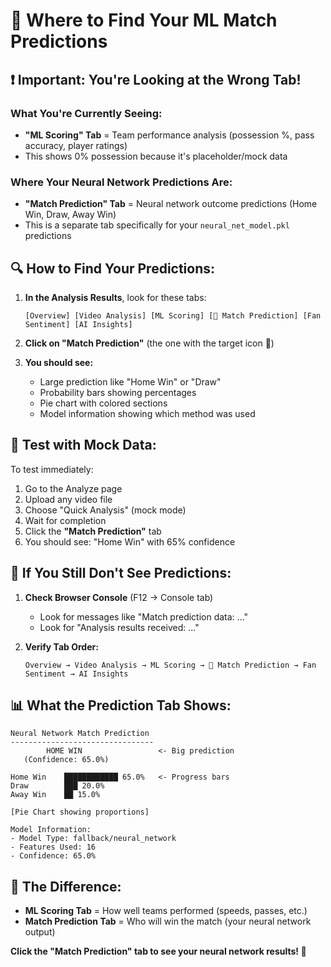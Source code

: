 # 🎯 Where to Find Your ML Match Predictions

## ❗ Important: You're Looking at the Wrong Tab!

### What You're Currently Seeing:
- **"ML Scoring" Tab** = Team performance analysis (possession %, pass accuracy, player ratings)
- This shows 0% possession because it's placeholder/mock data

### Where Your Neural Network Predictions Are:
- **"Match Prediction" Tab** = Neural network outcome predictions (Home Win, Draw, Away Win)
- This is a separate tab specifically for your `neural_net_model.pkl` predictions

## 🔍 How to Find Your Predictions:

1. **In the Analysis Results**, look for these tabs:
   ```
   [Overview] [Video Analysis] [ML Scoring] [🎯 Match Prediction] [Fan Sentiment] [AI Insights]
   ```

2. **Click on "Match Prediction"** (the one with the target icon 🎯)

3. **You should see:**
   - Large prediction like "Home Win" or "Draw" 
   - Probability bars showing percentages
   - Pie chart with colored sections
   - Model information showing which method was used

## 🧪 Test with Mock Data:

To test immediately:
1. Go to the Analyze page
2. Upload any video file
3. Choose "Quick Analysis" (mock mode)
4. Wait for completion
5. Click the **"Match Prediction"** tab
6. You should see: "Home Win" with 65% confidence

## 🔧 If You Still Don't See Predictions:

1. **Check Browser Console** (F12 → Console tab)
   - Look for messages like "Match prediction data: ..."
   - Look for "Analysis results received: ..."

2. **Verify Tab Order:**
   ```
   Overview → Video Analysis → ML Scoring → 🎯 Match Prediction → Fan Sentiment → AI Insights
   ```

## 📊 What the Prediction Tab Shows:

```
Neural Network Match Prediction
--------------------------------
        HOME WIN                 <- Big prediction
   (Confidence: 65.0%)

Home Win    ████████████ 65.0%   <- Progress bars
Draw        ███ 20.0%
Away Win    ██ 15.0%

[Pie Chart showing proportions]

Model Information:
- Model Type: fallback/neural_network
- Features Used: 16
- Confidence: 65.0%
```

## 🚀 The Difference:

- **ML Scoring Tab** = How well teams performed (speeds, passes, etc.)
- **Match Prediction Tab** = Who will win the match (your neural network output)

**Click the "Match Prediction" tab to see your neural network results! 🎯**
